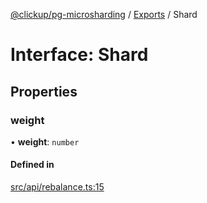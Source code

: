 [@clickup/pg-microsharding](../README.md) / [Exports](../modules.md) / Shard

# Interface: Shard

## Properties

### weight

• **weight**: `number`

#### Defined in

[src/api/rebalance.ts:15](https://github.com/clickup/pg-microsharding/blob/master/src/api/rebalance.ts#L15)
